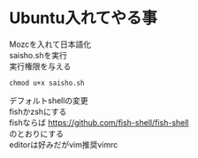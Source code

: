 # Ubuntu入れてやる事
Mozcを入れて日本語化  
saisho.shを実行  
実行権限を与える  

```
chmod u+x saisho.sh
```
デフォルトshellの変更  
fishかzshにする  
fishならば https://github.com/fish-shell/fish-shell  
のとおりにする  
editorは好みだがvim推奨vimrc 
